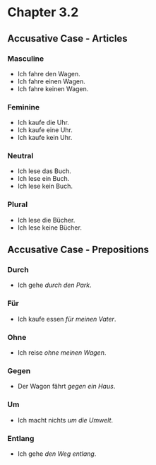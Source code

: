 # Chapter 3.2

## Accusative Case - Articles

### Masculine

* Ich fahre den Wagen.
* Ich fahre einen Wagen.
* Ich fahre keinen Wagen.

### Feminine

* Ich kaufe die Uhr.
* Ich kaufe eine Uhr.
* Ich kaufe kein Uhr.

### Neutral

* Ich lese das Buch.
* Ich lese ein Buch.
* Ich lese kein Buch.

### Plural

* Ich lese die Bücher.
* Ich lese keine Bücher.

## Accusative Case - Prepositions

### Durch

* Ich gehe *durch den Park*.

### Für

* Ich kaufe essen *für meinen Vater*.

### Ohne

* Ich reise *ohne meinen Wagen*.

### Gegen

* Der Wagon fährt *gegen ein Haus*.

### Um

* Ich macht nichts *um die Umwelt*.

### Entlang

* Ich gehe  *den Weg entlang*.
